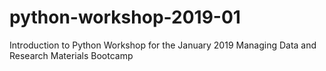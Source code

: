 # python-workshop-2019-01

Introduction to Python Workshop for the January 2019 Managing Data and Research Materials Bootcamp
